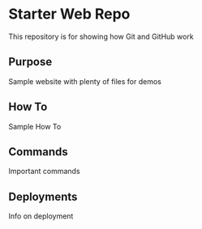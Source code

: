 # Starter Web Repo

This repository is for showing how Git and GitHub work

## Purpose

Sample website with plenty of files for demos

## How To
Sample How To

## Commands
Important commands

## Deployments
Info on deployment